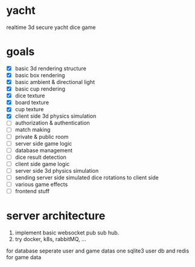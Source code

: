 # yacht

realtime 3d secure yacht dice game

# goals

- [x] basic 3d rendering structure
- [x] basic box rendering
- [x] basic ambient & directional light
- [x] basic cup rendering
- [x] dice texture
- [x] board texture
- [x] cup texture
- [x] client side 3d physics simulation
- [ ] authorization & authentication
- [ ] match making
- [ ] private & public room
- [ ] server side game logic
- [ ] database management
- [ ] dice result detection
- [ ] client side game logic
- [ ] server side 3d physics simulation
- [ ] sending server side simulated dice rotations to client side
- [ ] various game effects
- [ ] frontend stuff

# server architecture 

1. implement basic websocket pub sub hub.
2. try docker, k8s, rabbitMQ, ...

for database seperate user and game datas
one sqlite3 user db and redis for game data
